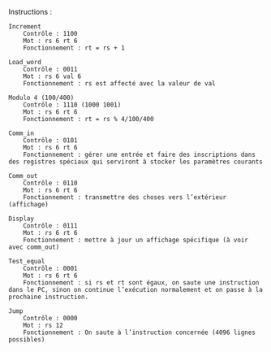 Instructions :

	Increment
		Contrôle : 1100
		Mot : rs 6 rt 6
		Fonctionnement : rt = rs + 1
	
	Load_word
		Contrôle : 0011
		Mot : rs 6 val 6
		Fonctionnement : rs est affecté avec la valeur de val

	Modulo 4 (100/400)
		Contrôle : 1110 (1000 1001)
		Mot : rs 6 rt 6
		Fonctionnement : rt = rs % 4/100/400

	Comm_in
		Contrôle : 0101
		Mot : rs 6 rt 6
		Fonctionnement : gérer une entrée et faire des inscriptions dans des registres spéciaux qui serviront à stocker les paramètres courants

	Comm_out
		Contrôle : 0110
		Mot : rs 6 rt 6
		Fonctionnement : transmettre des choses vers l’extérieur (affichage)

	Display
		Contrôle : 0111
		Mot : rs 6 rt 6
		Fonctionnement : mettre à jour un affichage spécifique (à voir avec comm_out)

	Test_equal
		Contrôle : 0001
		Mot : rs 6 rt 6
		Fonctionnement : si rs et rt sont égaux, on saute une instruction dans le PC, sinon on continue l’exécution normalement et on passe à la prochaine instruction.

	Jump
		Contrôle : 0000
		Mot : rs 12
		Fonctionnement : On saute à l’instruction concernée (4096 lignes possibles)	

